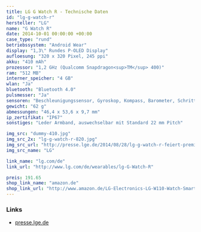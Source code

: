 ```yaml
---
title: LG G Watch R - Technische Daten
id: "lg-g-watch-r"
hersteller: "LG"
name: "G Watch R"
date: 2014-10-01 00:00:00 +00:00
case_type: "rund"
betriebssystem: "Android Wear"
display: "1,3\" Rundes P-OLED Display"
aufloesung: "320 x 320 Pixel, 245 ppi"
akku: "410 mAh"
prozessor: "1,2 GHz (Qualcomm Snapdragon<sup>TM</sup> 400)"
ram: "512 MB"
interner_speicher: "4 GB"
wlan: "Ja"
bluetooth: "Bluetooth 4.0"
pulsmesser: "Ja"
sensoren: "Beschleunigungssensor, Gyroskop, Kompass, Barometer, Schrittzähler"
gewicht: "62 g"
abmessungen: "46,4 x 53,6 x 9,7 mm"
ip_zertifikat: "IP67"
sonstiges: "Leder Armband, auswechselbar mit Standard 22 mm Pitch"

img_src: "dummy-410.jpg"
img_src_2x: "lg-g-watch-r-820.jpg"
img_src_url: "http://presse.lge.de/2014/08/28/lg-g-watch-r-feiert-premiere-auf-ifa/"
img_src_name: "LG"

link_name: "lg.com/de"
link_url: "http://www.lg.com/de/wearables/lg-G-Watch-R"

preis: 191.65
shop_link_name: "amazon.de"
shop_link_url: "http://www.amazon.de/LG-Electronics-LG-W110-Watch-Smartwatch/dp/B00P2K6N2M"
---
```


### Links
* [presse.lge.de](http://presse.lge.de/2014/08/28/lg-g-watch-r-feiert-premiere-auf-ifa/)
